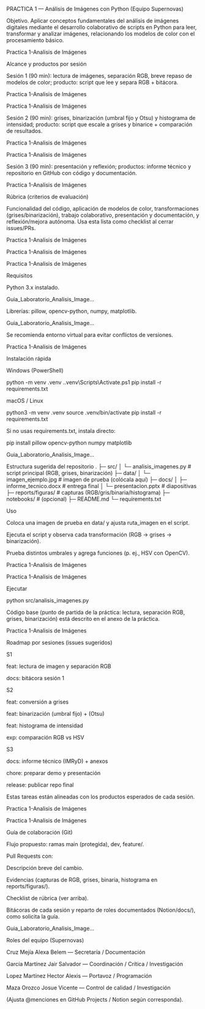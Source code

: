 PRACTICA 1 — Análisis de Imágenes con Python (Equipo Supernovas)

Objetivo. Aplicar conceptos fundamentales del análisis de imágenes digitales mediante el desarrollo colaborativo de scripts en Python para leer, transformar y analizar imágenes, relacionando los modelos de color con el procesamiento básico. 

Practica 1-Analisis de Imágenes

Alcance y productos por sesión

Sesión 1 (90 min): lectura de imágenes, separación RGB, breve repaso de modelos de color; producto: script que lee y separa RGB + bitácora. 

Practica 1-Analisis de Imágenes

 

Practica 1-Analisis de Imágenes

Sesión 2 (90 min): grises, binarización (umbral fijo y Otsu) y histograma de intensidad; producto: script que escale a grises y binarice + comparación de resultados. 

Practica 1-Analisis de Imágenes

 

Practica 1-Analisis de Imágenes

Sesión 3 (90 min): presentación y reflexión; productos: informe técnico y repositorio en GitHub con código y documentación. 

Practica 1-Analisis de Imágenes

Rúbrica (criterios de evaluación)

Funcionalidad del código, aplicación de modelos de color, transformaciones (grises/binarización), trabajo colaborativo, presentación y documentación, y reflexión/mejora autónoma. Usa esta lista como checklist al cerrar issues/PRs. 

Practica 1-Analisis de Imágenes

 

Practica 1-Analisis de Imágenes

 

Practica 1-Analisis de Imágenes

Requisitos

Python 3.x instalado. 

Guia_Laboratorio_Analisis_Image…

Librerías: pillow, opencv-python, numpy, matplotlib. 

Guia_Laboratorio_Analisis_Image…

Se recomienda entorno virtual para evitar conflictos de versiones. 

Practica 1-Analisis de Imágenes

Instalación rápida

Windows (PowerShell)

python -m venv .venv
.\.venv\Scripts\Activate.ps1
pip install -r requirements.txt


macOS / Linux

python3 -m venv .venv
source .venv/bin/activate
pip install -r requirements.txt


Si no usas requirements.txt, instala directo:

pip install pillow opencv-python numpy matplotlib


Guia_Laboratorio_Analisis_Image…

Estructura sugerida del repositorio
.
├─ src/
│  └─ analisis_imagenes.py        # script principal (RGB, grises, binarización)
├─ data/
│  └─ imagen_ejemplo.jpg          # imagen de prueba (colócala aquí)
├─ docs/
│  ├─ informe_tecnico.docx        # entrega final
│  └─ presentacion.pptx           # diapositivas
├─ reports/figuras/               # capturas (RGB/gris/binaria/histograma)
├─ notebooks/                     # (opcional)
├─ README.md
└─ requirements.txt

Uso

Coloca una imagen de prueba en data/ y ajusta ruta_imagen en el script.

Ejecuta el script y observa cada transformación (RGB → grises → binarización).

Prueba distintos umbrales y agrega funciones (p. ej., HSV con OpenCV). 

Practica 1-Analisis de Imágenes

 

Practica 1-Analisis de Imágenes

Ejecutar

python src/analisis_imagenes.py


Código base (punto de partida de la práctica: lectura, separación RGB, grises, binarización) está descrito en el anexo de la práctica. 

Practica 1-Analisis de Imágenes

Roadmap por sesiones (issues sugeridos)

S1

feat: lectura de imagen y separación RGB

docs: bitácora sesión 1

S2

feat: conversión a grises

feat: binarización (umbral fijo) + (Otsu)

feat: histograma de intensidad

exp: comparación RGB vs HSV

S3

docs: informe técnico (IMRyD) + anexos

chore: preparar demo y presentación

release: publicar repo final

Estas tareas están alineadas con los productos esperados de cada sesión. 

Practica 1-Analisis de Imágenes

 

Practica 1-Analisis de Imágenes

Guía de colaboración (Git)

Flujo propuesto: ramas main (protegida), dev, feature/<tarea>.

Pull Requests con:

Descripción breve del cambio.

Evidencias (capturas de RGB, grises, binaria, histograma en reports/figuras/).

Checklist de rúbrica (ver arriba).

Bitácoras de cada sesión y reparto de roles documentados (Notion/docs/), como solicita la guía. 

Guia_Laboratorio_Analisis_Image…

Roles del equipo (Supernovas)

Cruz Mejía Alexa Belem — Secretaría / Documentación

García Martínez Jair Salvador — Coordinación / Crítica / Investigación

Lopez Martínez Hector Alexis — Portavoz / Programación

Maza Orozco Josue Vicente — Control de calidad / Investigación

(Ajusta @menciones en GitHub Projects / Notion según corresponda).
